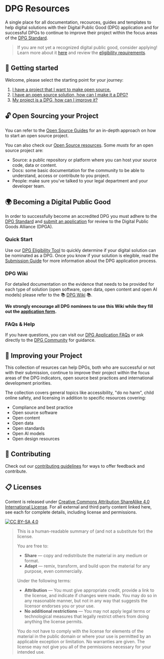 # DPG Resources

A single place for all documentation, recources, guides and templates to help digital solutions with their Digital Public Good (DPG) application and for successful DPGs to continue to improve their project within the focus areas of the [DPG Standard](https://digitalpublicgoods.net/standard/).

> If you are not yet a recognized digital public good, consider applying! Learn more about it [here](https://digitalpublicgoods.net/digital-public-goods/) and review the [eligibility requirements](https://digitalpublicgoods.net/submission-guide/).

## 🙋 Getting started

Welcome, please select the starting point for your journey:

1. [I have a project that I want to make open source.](#🔓-open-sourcing-your-project)
2. [I have an open source solution, how can I make it a DPG?](🌍-becoming-a-digital-public-good)
3. [My project is a DPG, how can I improve it?](🚀-improving-your-project)

## 🔓 Open Sourcing your Project
You can refer to the [Open Source Guides](https://opensource.guide/) for an  in-depth approach on how to start an open source project.

You can also check our [Open Source resources](docs/opensource.md). Some _musts_ for an open source project are:

- Source: a public repository or platform where you can host your source code, data or content.
- Docs: some basic documentation for the community to be able to understand, access or contribute to you project.
- People: make sure you've talked to your legal department and your developer team.

## 🌍 Becoming a Digital Public Good

In order to successfully become an accredited DPG you must adhere to the [DPG Standard](https://digitalpublicgoods.net/standard/) and [submit an application](https://digitalpublicgoods.net/registry/) for review to the Digital Public Goods Alliance (DPGA).

### Quick Start

Use our [DPG Eligibility Tool](https://digitalpublicgoods.net/eligibility/) to quickly determine if your digital solution can be nominated as a DPG.
Once you know if your solution is elegible, read the [Submission Guide](https://digitalpublicgoods.net/submission-guide/) for more information about the DPG application process.

### DPG Wiki

For detailed documentation on the evidence that needs to be provided for each type of solution (open software, open data, open content and open AI models) please refer to the 📚 [DPG Wiki](https://github.com/DPGAlliance/dpg-resources/wiki) 📚.

**We strongly encourage all DPG nominees to use this Wiki while they fill out the [application form](https://app.digitalpublicgoods.net/signup).**

### FAQs & Help

If you have questions, you can visit our [DPG Application FAQs](https://digitalpublicgoods.net/digital-public-goods/faqs/) or ask directly to the [DPG Community](https://github.com/DPGAlliance/dpg-community/discussions/categories/q-a-help-wanted) for guidance.

## 🚀 Improving your Project

This collection of resurces can help DPGs, both who are successful or not with their submission, continue to improve their project within the focus areas of the DPG indicators, open source best practices and international development priorities.

The collection covers general topics like accessibility, "do no harm", child online safety, and licensing in addition to specific resources covering:

- Compliance and best practice
- Open source software
- Open content
- Open data
- Open standards
- Open AI models
- Open design resources

## 🙌 Contributing

Check out our [contributing guidelines](/CONTRIBUTING.md) for ways to offer feedback and contribute.

## 📋 Licenses
Content is released under [Creative Commons Attribution ShareAlike 4.0 International License](LICENSE). For all external and third party content linked here, see each for complete details, including license and permissions.

[![CC BY-SA 4.0][cc-by-sa-image]](LICENSE)

> This is a human-readable summary of (and not a substitute for) the license.
> 
> You are free to:
> * **Share** — copy and redistribute the material in any medium or format.
> * **Adapt** — remix, transform, and build upon the material
for any purpose, even commercially.
> 
> Under the following terms:
> 
> * **Attribution** — You must give appropriate credit, provide a link to the license, and indicate if changes were made. You may do so in any reasonable manner, but not in any way that suggests the licensor endorses you or your use.
> * **No additional restrictions** — You may not apply legal terms or technological measures that legally restrict others from doing anything the license permits.
>
> You do not have to comply with the license for elements of the material in the public domain or where your use is permitted by an applicable exception or limitation.
> No warranties are given. The license may not give you all of the permissions necessary for your intended use.

[cc-by-sa-image]: https://licensebuttons.net/l/by-sa/4.0/88x31.png
[cc-by-sa-shield]: https://img.shields.io/badge/License-CC%20BY--SA%204.0-lightgrey.svg
[code-of-conduct-shield]: https://img.shields.io/badge/Contributor%20Covenant-v2.0%20adopted-ff69b4.svg
